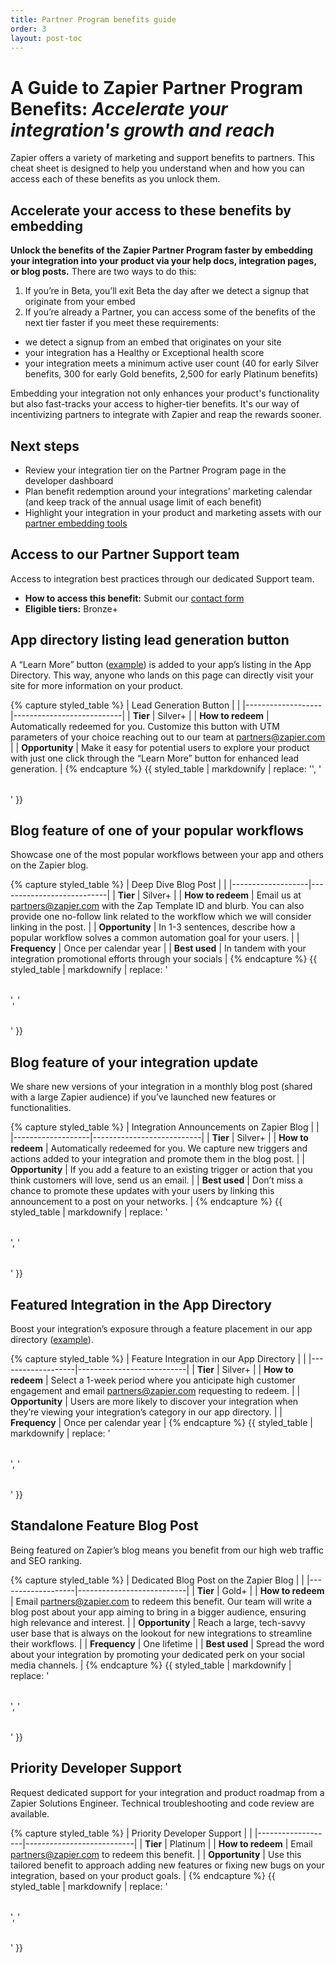 ```yaml
---
title: Partner Program benefits guide
order: 3
layout: post-toc
---
```


<style>
table {
    width: 1000px;
    margin-left: auto;
    margin-right: auto;
  }

.even-columns th, .even-columns td {
    width: 25%;
    text-align: left; /* or center, if you prefer */
  }
</style>

# A Guide to Zapier Partner Program Benefits: _Accelerate your integration's growth and reach_
Zapier offers a variety of marketing and support benefits to partners. This cheat sheet is designed to help you understand when and how you can access each of these benefits as you unlock them.

## Accelerate your access to these benefits by embedding

**Unlock the benefits of the Zapier Partner Program faster by embedding your integration into your product via your help docs, integration pages, or blog posts.** There are two ways to do this:

1. If you’re in Beta, you’ll exit Beta the day after we detect a signup that originate from your embed
2. If you’re already a Partner, you can access some of the benefits of the next tier faster if you meet these requirements:
  - we detect a signup from an embed that originates on your site
  - your integration has a Healthy or Exceptional health score
  - your integration meets a minimum active user count (40 for early Silver benefits, 300 for early Gold benefits, 2,500 for early Platinum benefits)

Embedding your integration not only enhances your product's functionality but also fast-tracks your access to higher-tier benefits. It's our way of incentivizing partners to integrate with Zapier and reap the rewards sooner.

## Next steps
- Review your integration tier on the Partner Program page in the developer dashboard
- Plan benefit redemption around your integrations’ marketing calendar (and keep track of the annual usage limit of each benefit) 
- Highlight your integration in your product and marketing assets with our  [partner embedding tools](https://zapier.com/l/partner/solutions)

## Access to our Partner Support team
Access to integration best practices through our dedicated Support team.
- **How to access this benefit:** Submit our [contact form](https://developer.zapier.com/contact)
- **Eligible tiers:** Bronze+

## App directory listing lead generation button
A “Learn More” button ([example](https://cdn.zappy.app/8a9c2c36af184c011c6377dbd7b8d54c.png)) is added to your app’s listing in the App Directory. This way, anyone who lands on this page can directly visit your site for more information on your product.

{% capture styled_table %}
| Lead Generation Button  |                     |
|-------------------|---------------------------|
| **Tier**          | Silver+                |
| **How to redeem** | Automatically redeemed for you. Customize this button with UTM parameters of your choice reaching out to our team at [partners@zapier.com](mailto:partners@zapier.com) |
| **Opportunity**   | Make it easy for potential users to explore your product with just one click through the “Learn More” button for enhanced lead generation. |
{% endcapture %}
{{ styled_table | markdownify | replace: '<table>', '<table class="even-columns">' }}

## Blog feature of one of your popular workflows
Showcase one of the most popular workflows between your app and others on the Zapier blog.

{% capture styled_table %}
| Deep Dive Blog Post |                         |
|-------------------|---------------------------|
|	**Tier**			|   Silver+				|
|	**How to redeem**	|   Email us at [partners@zapier.com](mailto:partners@zapier.com) with the Zap Template ID and blurb. You can also provide one no-follow link related to the workflow which we will consider linking in the post.	|
|	**Opportunity**		|   In 1-3 sentences, describe how a popular workflow solves a common automation goal for your users.	|
|	**Frequency**		|   Once per calendar year	|
|	**Best used**		|	In tandem with your integration promotional efforts through your socials	|
{% endcapture %}
{{ styled_table | markdownify | replace: '<table>', '<table class="even-columns">' }}

## Blog feature of your integration update
We share new versions of your integration in a monthly blog post (shared with a large Zapier audience) if you’ve launched new features or functionalities.

{% capture styled_table %}
| Integration Announcements on Zapier Blog  | |
|-------------------|---------------------------|
|	**Tier**			| Silver+				|
|	**How to redeem**	| Automatically redeemed for you. We capture new triggers and actions added to your integration and promote them in the blog post.	|
|	**Opportunity**		| If you add a feature to an existing trigger or action that you think customers will love, send us an email.	|
|	**Best used**		|	Don’t miss a chance to promote these updates with your users by linking this announcement to a post on your networks.	|
{% endcapture %}
{{ styled_table | markdownify | replace: '<table>', '<table class="even-columns">' }}

## Featured Integration in the App Directory
Boost your integration’s exposure through a feature placement in our app directory ([example](https://cdn.zappy.app/c18cd47ae39d442aa2f6ea8aadc5cc82.png)).

{% capture styled_table %}
| Feature Integration in our App Directory  | |
|-------------------|---------------------------|
|	**Tier**			| Silver+				|
|	**How to redeem**	| Select a 1-week period where you anticipate high customer engagement and email [partners@zapier.com](mailto:partners@zapier.com) requesting to redeem.	|
|	**Opportunity**		| Users are more likely to discover your integration when they’re viewing your integration’s category in our app directory.	|
|	**Frequency**		|	Once per calendar year	|
{% endcapture %}
{{ styled_table | markdownify | replace: '<table>', '<table class="even-columns">' }}

## Standalone Feature Blog Post 
Being featured on Zapier’s blog means you benefit from our high web traffic and SEO ranking.

{% capture styled_table %}
| Dedicated Blog Post on the Zapier Blog  | |
|-------------------|---------------------------|
|	**Tier**			| Gold+				|
|	**How to redeem**	| Email [partners@zapier.com](mailto:partners@zapier.com) to redeem this benefit. Our team will write a blog post about your app aiming to bring in a bigger audience, ensuring high relevance and interest.	|
|	**Opportunity**		| Reach a large, tech-savvy user base that is always on the lookout for new integrations to streamline their workflows.	|
|	**Frequency**		|	One lifetime	|
|	**Best used**		|	Spread the word about your integration by promoting your dedicated perk on your social media channels.	|
{% endcapture %}
{{ styled_table | markdownify | replace: '<table>', '<table class="even-columns">' }}

## Priority Developer Support
Request dedicated support for your integration and product roadmap from a Zapier Solutions Engineer. Technical troubleshooting and code review are available.

{% capture styled_table %}
| Priority Developer Support  |                 |
|-------------------|---------------------------|
|	**Tier**			| Platinum				|
|	**How to redeem**	| Email [partners@zapier.com](mailto:partners@zapier.com) to redeem this benefit.	|
|	**Opportunity**		| Use this tailored benefit to approach adding new features or fixing new bugs on your integration, based on your product goals.	|
{% endcapture %}
{{ styled_table | markdownify | replace: '<table>', '<table class="even-columns">' }}